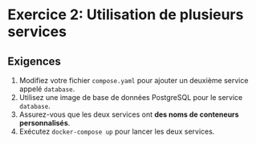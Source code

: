 # Exercice 2: Utilisation de plusieurs services

## Exigences

1. Modifiez votre fichier `compose.yaml` pour ajouter un deuxième service appelé `database`.
2. Utilisez une image de base de données PostgreSQL pour le service `database`.
3. Assurez-vous que les deux services ont **des noms de conteneurs personnalisés**.
4. Exécutez `docker-compose up` pour lancer les deux services.
